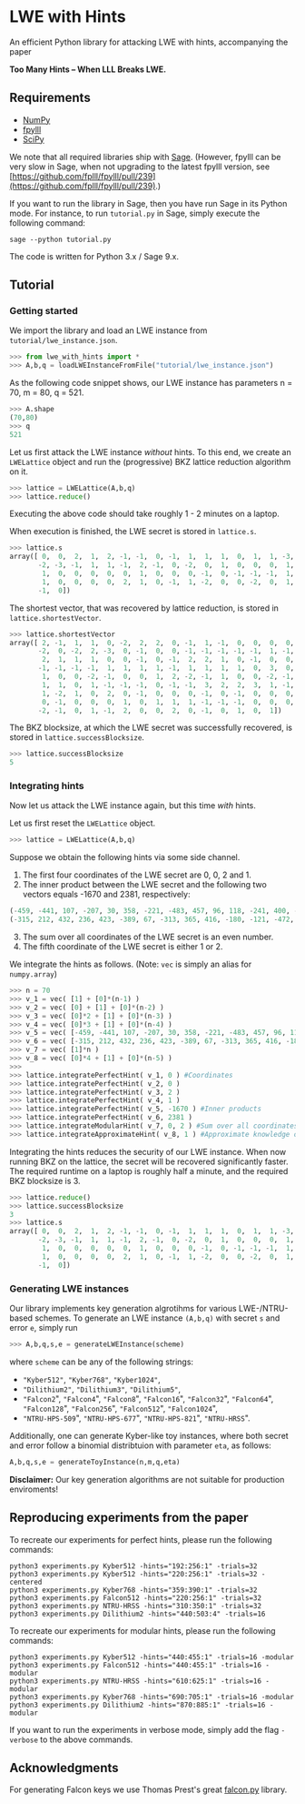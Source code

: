 # LWE with Hints
An efficient Python library for attacking LWE with hints, accompanying the paper

**Too Many Hints – When LLL Breaks LWE.**


## Requirements

* [NumPy](https://numpy.org/)
* [fpylll](https://github.com/fplll/fpylll)
* [SciPy](https://scipy.org/)

We note that all required libraries ship with [Sage](https://www.sagemath.org/). (However, fpylll can be very slow in Sage, when not upgrading to the latest fpylll version, see [https://github.com/fplll/fpylll/pull/239](https://github.com/fplll/fpylll/pull/239).)

If you want to run the library in Sage, then you have run Sage in its Python mode.
For instance, to run `tutorial.py` in Sage, simply execute the following command:
```console
sage --python tutorial.py
```
The code is written for Python 3.x / Sage 9.x.

## Tutorial

### Getting started

We import the library and load an LWE instance from `tutorial/lwe_instance.json`.
```py
>>> from lwe_with_hints import *
>>> A,b,q = loadLWEInstanceFromFile("tutorial/lwe_instance.json")
```

As the following code snippet shows, our LWE instance has parameters n = 70, m = 80, q = 521.
```py
>>> A.shape
(70,80)
>>> q
521
```


Let us first attack the LWE instance *without* hints. To this end, we create an `LWELattice` object and run the (progressive) BKZ lattice reduction algorithm on it.
```py
>>> lattice = LWELattice(A,b,q)
>>> lattice.reduce()
```
Executing the above code should take roughly 1 - 2 minutes on a laptop.

When execution is finished, the LWE secret is stored in `lattice.s`.
```py
>>> lattice.s
array([ 0,  0,  2,  1,  2, -1, -1,  0, -1,  1,  1,  1,  0,  1,  1, -3, -2,
       -2, -3, -1,  1,  1, -1,  2, -1,  0, -2,  0,  1,  0,  0,  0,  1,  0,
        1,  0,  0,  0,  0,  0,  1,  0,  0,  0, -1,  0, -1, -1, -1,  1,  1,
        1,  0,  0,  0,  0,  2,  1,  0, -1,  1, -2,  0,  0, -2,  0,  1,  0,
       -1,  0])
```

The shortest vector, that was recovered by lattice reduction, is stored in `lattice.shortestVector`.
```py
>>> lattice.shortestVector
array([ 2, -1,  1,  1,  0, -2,  2,  2,  0, -1,  1, -1,  0,  0,  0,  0,  1,
       -2,  0, -2,  2, -3,  0, -1,  0,  0, -1, -1, -1, -1, -1,  1, -1, -2,
        2,  1,  1,  1,  0,  0, -1,  0, -1,  2,  2,  1,  0, -1,  0,  0, -1,
       -1, -1, -1, -1,  1,  1,  1,  1, -1,  1,  1,  1,  1,  0,  3,  0,  1,
        1,  0,  0, -2, -1,  0,  0,  1,  2, -2, -1,  1,  0,  0, -2, -1, -2,
        1,  1,  0,  1, -1, -1, -1,  0, -1, -1,  3,  2,  2,  3,  1, -1, -1,
        1, -2,  1,  0,  2,  0, -1,  0,  0,  0, -1,  0, -1,  0,  0,  0,  0,
        0, -1,  0,  0,  0,  1,  0,  1,  1,  1, -1, -1, -1,  0,  0,  0,  0,
       -2, -1,  0,  1, -1,  2,  0,  0,  2,  0, -1,  0,  1,  0,  1])
```

The BKZ blocksize, at which the LWE secret was successfully recovered, is stored in `lattice.successBlocksize`.
```py
>>> lattice.successBlocksize
5
```

### Integrating hints
Now let us attack the LWE instance again, but this time *with* hints.

Let us first reset the `LWELattice` object.
```py
>>> lattice = LWELattice(A,b,q)
```

Suppose we obtain the following hints via some side channel.

1. The first four coordinates of the LWE secret  are 0, 0, 2 and 1.
2. The inner product between the LWE secret and the following two vectors equals -1670 and 2381, respectively:
```py
(-459, -441, 107, -207, 30, 358, -221, -483, 457, 96, 118, -241, 400, -478, 374, -46, -376, 415, 213, 476, -195, 25, -486, 444, 228, 313, -252, -182, -314, 105, -248, 163, 489, -388, 222, 110, -493, -491, 378, 213, 493, 48, 497, 138, 441, 140, 351, 135, -123, 414, -7, -344, -320, 54, 400, 230, -80, -85, -76, -475, 342, 276, 340, 1, 477, 158, -378, 146, 274, -355)
(-315, 212, 432, 236, 423, -389, 67, -313, 365, 416, -180, -121, -472, 56, -468, -234, -305, 173, 444, -348, 261, -120, 249, -466, 491, -349, -140, 49, 99, 383, -321, 127, 447, -199, 443, -89, -384, -102, -106, 253, 495, 500, 8, -354, 115, 488, -88, 471, -291, 323, 349, 68, -253, -35, 34, -175, 172, -162, 123, -266, -6, 321, 481, -116, -60, 227, 163, -24, 56, 114)
```
3. The sum over all coordinates of the LWE secret is an even number.
4. The fifth coordinate of the LWE secret is either 1 or 2.

We integrate the hints as follows. (Note: `vec` is simply an alias for `numpy.array`)
```py
>>> n = 70
>>> v_1 = vec( [1] + [0]*(n-1) )
>>> v_2 = vec( [0] + [1] + [0]*(n-2) )
>>> v_3 = vec( [0]*2 + [1] + [0]*(n-3) )
>>> v_4 = vec( [0]*3 + [1] + [0]*(n-4) )
>>> v_5 = vec( [-459, -441, 107, -207, 30, 358, -221, -483, 457, 96, 118, -241, 400, -478, 374, -46, -376, 415, 213, 476, -195, 25, -486, 444, 228, 313, -252, -182, -314, 105, -248, 163, 489, -388, 222, 110, -493, -491, 378, 213, 493, 48, 497, 138, 441, 140, 351, 135, -123, 414, -7, -344, -320, 54, 400, 230, -80, -85, -76, -475, 342, 276, 340, 1, 477, 158, -378, 146, 274, -355] )
>>> v_6 = vec( [-315, 212, 432, 236, 423, -389, 67, -313, 365, 416, -180, -121, -472, 56, -468, -234, -305, 173, 444, -348, 261, -120, 249, -466, 491, -349, -140, 49, 99, 383, -321, 127, 447, -199, 443, -89, -384, -102, -106, 253, 495, 500, 8, -354, 115, 488, -88, 471, -291, 323, 349, 68, -253, -35, 34, -175, 172, -162, 123, -266, -6, 321, 481, -116, -60, 227, 163, -24, 56, 114] )
>>> v_7 = vec( [1]*n )
>>> v_8 = vec( [0]*4 + [1] + [0]*(n-5) )
>>> 
>>> lattice.integratePerfectHint( v_1, 0 ) #Coordinates
>>> lattice.integratePerfectHint( v_2, 0 )
>>> lattice.integratePerfectHint( v_3, 2 )
>>> lattice.integratePerfectHint( v_4, 1 )
>>> lattice.integratePerfectHint( v_5, -1670 ) #Inner products
>>> lattice.integratePerfectHint( v_6, 2381 )
>>> lattice.integrateModularHint( v_7, 0, 2 ) #Sum over all coordinates is even
>>> lattice.integrateApproximateHint( v_8, 1 ) #Approximate knowledge of fifth coordinate

```
Integrating the hints reduces the security of our LWE instance. When now running BKZ on the lattice, the secret will be recovered significantly faster. The required runtime on a laptop is roughly half a minute, and the required BKZ blocksize is 3.
```py
>>> lattice.reduce()
>>> lattice.successBlocksize
3
>>> lattice.s
array([ 0,  0,  2,  1,  2, -1, -1,  0, -1,  1,  1,  1,  0,  1,  1, -3, -2,
       -2, -3, -1,  1,  1, -1,  2, -1,  0, -2,  0,  1,  0,  0,  0,  1,  0,
        1,  0,  0,  0,  0,  0,  1,  0,  0,  0, -1,  0, -1, -1, -1,  1,  1,
        1,  0,  0,  0,  0,  2,  1,  0, -1,  1, -2,  0,  0, -2,  0,  1,  0,
       -1,  0])
```

### Generating LWE instances
Our library implements key generation algrotihms for various LWE-/NTRU-based schemes. To generate an LWE instance `(A,b,q)` with secret `s` and error `e`, simply run
```py
>>> A,b,q,s,e = generateLWEInstance(scheme)
```
where `scheme` can be any of the following strings:
* `"Kyber512"`, `"Kyber768"`, `"Kyber1024"`,
* `"Dilithium2"`, `"Dilithium3"`, `"Dilithium5"`,
* `"Falcon2`", `"Falcon4`", `"Falcon8`", `"Falcon16`", `"Falcon32`", `"Falcon64`", `"Falcon128`", `"Falcon256`", `"Falcon512`", `"Falcon1024`",
* `"NTRU-HPS-509`", `"NTRU-HPS-677`", `"NTRU-HPS-821`", `"NTRU-HRSS`".

Additionally, one can generate Kyber-like toy instances, where both secret and error follow a binomial distribtuion with parameter `eta`, as follows:
```py
A,b,q,s,e = generateToyInstance(n,m,q,eta)
```

**Disclaimer:** Our key generation algorithms are not suitable for production enviroments!

## Reproducing experiments from the paper

To recreate our experiments for perfect hints, please run the following commands:
```console
python3 experiments.py Kyber512 -hints="192:256:1" -trials=32
python3 experiments.py Kyber512 -hints="220:256:1" -trials=32 -centered
python3 experiments.py Kyber768 -hints="359:390:1" -trials=32
python3 experiments.py Falcon512 -hints="220:256:1" -trials=32
python3 experiments.py NTRU-HRSS -hints="310:350:1" -trials=32
python3 experiments.py Dilithium2 -hints="440:503:4" -trials=16
```
To recreate our experiments for modular hints, please run the following commands:
```console
python3 experiments.py Kyber512 -hints="440:455:1" -trials=16 -modular
python3 experiments.py Falcon512 -hints="440:455:1" -trials=16 -modular
python3 experiments.py NTRU-HRSS -hints="610:625:1" -trials=16 -modular
python3 experiments.py Kyber768 -hints="690:705:1" -trials=16 -modular
python3 experiments.py Dilithium2 -hints="870:885:1" -trials=16 -modular

```
If you want to run the experiments in verbose mode, simply add the flag `-verbose` to the above commands.

## Acknowledgments

For generating Falcon keys we use Thomas Prest's great [falcon.py](https://github.com/tprest/falcon.py) library.